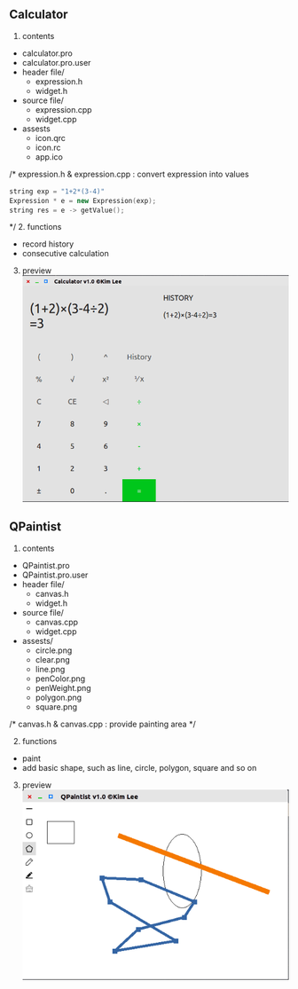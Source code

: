 ##  Calculator
1. contents
- calculator.pro
- calculator.pro.user
- header file/
	- expression.h
	- widget.h
- source file/
	- expression.cpp
	- widget.cpp
- assests
	- icon.qrc
	- icon.rc
	- app.ico

/*
expression.h & expression.cpp : convert expression into values
```cpp
string exp = "1+2*(3-4)"
Expression * e = new Expression(exp);
string res = e -> getValue();
```
*/
2. functions
- record history
- consecutive calculation

3. preview
![](calculator/Screenshot1.png) 


## QPaintist
1. contents
- QPaintist.pro
- QPaintist.pro.user
- header file/
	- canvas.h
	- widget.h
- source file/
	- canvas.cpp
	- widget.cpp
- assests/
	- circle.png
	- clear.png
	- line.png
	- penColor.png
	- penWeight.png
	- polygon.png
	- square.png
	
/*
canvas.h & canvas.cpp : provide painting area
*/

2. functions
- paint
- add basic shape, such as line, circle, polygon, square and so on

3. preview
![](QPaintist/Screenshot1.png)
